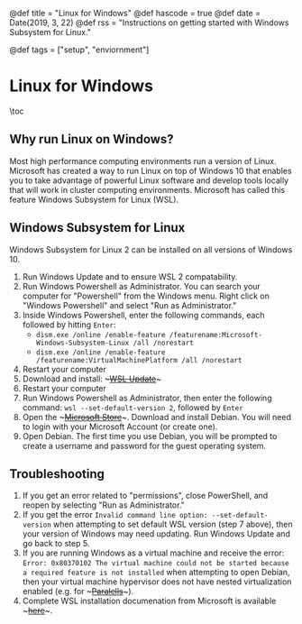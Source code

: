@def title = "Linux for Windows"
@def hascode = true
@def date = Date(2019, 3, 22)
@def rss = "Instructions on getting started with Windows Subsystem for Linux."

@def tags = ["setup", "enviornment"]

# Linux for Windows

\toc

## Why run Linux on Windows?
Most high performance computing environments run a version of Linux. Microsoft has created a way to run Linux on top of Windows 10 that enables you to take advantage of powerful Linux software and develop tools locally that will work in cluster computing environments. Microsoft has called this feature Windows Subsystem for Linux (WSL).

## Windows Subsystem for Linux
Windows Subsystem for Linux 2 can be installed on all versions of Windows 10.

1. Run Windows Update and to ensure WSL 2 compatability.
2. Run Windows Powershell as Administrator. You can search your computer for "Powershell" from the Windows menu. Right click on "Windows Powershell" and select "Run as Administrator."
3. Inside Windows Powershell, enter the following commands, each followed by hitting `Enter`:
    * `dism.exe /online /enable-feature /featurename:Microsoft-Windows-Subsystem-Linux /all /norestart`
    * `dism.exe /online /enable-feature /featurename:VirtualMachinePlatform /all /norestart`
4. Restart your computer
5. Download and install: ~~~<a href="https://wslstorestorage.blob.core.windows.net/wslblob/wsl_update_x64.msi">WSL Update</a>~~~
6. Restart your computer
7. Run Windows Powershell as Administrator, then enter the following command: `wsl --set-default-version 2`, followed by `Enter`
8. Open the ~~~<a href=https://aka.ms/wslstore>Microsoft Store</a>~~~. Download and install Debian. You will need to login with your Microsoft Account (or create one).
9. Open Debian. The first time you use Debian, you will be prompted to create a username and password for the guest operating system.

## Troubleshooting
1. If you get an error related to "permissions", close PowerShell, and reopen by selecting "Run as Administrator."
2. If you get the error `Invalid command line option: --set-default-version` when attempting to set default WSL version (step 7 above), then your version of Windows may need updating. Run Windows Update and go back to step 5.
3. If you are running Windows as a virtual machine and receive the error: `Error: 0x80370102 The virtual machine could not be started because a required feature is not installed` when attempting to open Debian, then your virtual machine hypervisor does not have nested virtualization enabled (e.g. for ~~~<a href="https://kb.parallels.com/en/125195">Paralells</a>~~~).
4. Complete WSL installation documenation from Microsoft is available ~~~<a href="https://docs.microsoft.com/en-us/windows/wsl/install-win10" target="_blank">here</a>~~~.